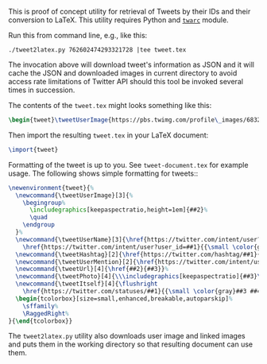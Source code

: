 This is proof of concept utility for retrieval of Tweets by their IDs and
their conversion to LaTeX. This utility requires Python and
[`twarc`](https://github.com/edsu/twarc) module.

Run this from command line, e.g., like this:

    ./tweet2latex.py 762602474293321728 |tee tweet.tex

The invocation above will download tweet's information as JSON and it will
cache the JSON and downloaded images in current directory to avoid access
rate limitations of Twitter API should this tool be invoked several times in
succession.

The contents of the `tweet.tex` might looks something like this:

```latex
\begin{tweet}\tweetUserImage{https://pbs.twimg.com/profile\_images/683232086958993408/rnyugqzL\_normal.jpg}{rnyugqzL-normal.jpg}{701158958}\tweetUserName{701158958}{MedicNow}{MedicNow}It could be worse. You could be the lifeguard at the \tweetHashtag{Rio}{\#Rio} swimming pool.... \tweetHashtag{MondayMotivation}{\#MondayMotivation} \tweetPhoto{http://twitter.com/MedicNow/status/762602474293321728/photo/1}{https://pbs.twimg.com/media/CpVOzW7WEAAhMte.jpg}{CpVOzW7WEAAhMte.jpg}{https://t.co/AfoOoV9qQw}\tweetItself{762602474293321728}{Mon Aug 08 10:52:52 +0000 2016}{August 8, 2016}{12:52:52 PM GMT+2}\end{tweet}
```


Then import the resulting `tweet.tex` in your LaTeX document:

```latex
\import{tweet}
```

Formatting of the tweet is up to you. See `tweet-document.tex` for example usage. The following shows simple formatting for tweets::

```latex
\newenvironment{tweet}{%
  \newcommand{\tweetUserImage}[3]{%
    \begingroup%
      \includegraphics[keepaspectratio,height=1em]{##2}%
      \quad
    \endgroup
  }%
  \newcommand{\tweetUserName}[3]{\href{https://twitter.com/intent/user?user_id=##1}{##2}\quad
    \href{https://twitter.com/intent/user?user_id=##1}{{\small \color{gray}@##3}}\\}%
  \newcommand{\tweetHashtag}[2]{\href{https://twitter.com/hashtag/##1}{##2}}%
  \newcommand{\tweetUserMention}[2]{\href{https://twitter.com/intent/user?user_id=##1}{##2}}%
  \newcommand{\tweetUrl}[4]{\href{##2}{##3}}%
  \newcommand{\tweetPhoto}[4]{\\\includegraphics[keepaspectratio]{##3}\\}%
  \newcommand{\tweetItself}[4]{\flushright
    \href{https://twitter.com/statuses/##1}{{\small \color{gray}##3 ##4}}}%
  \begin{tcolorbox}[size=small,enhanced,breakable,autoparskip]%
    \sffamily%
    \RaggedRight%
}{\end{tcolorbox}}
```

The `tweet2latex.py` utility also downloads user image and linked images and
puts them in the working directory so that resulting document can use them.


